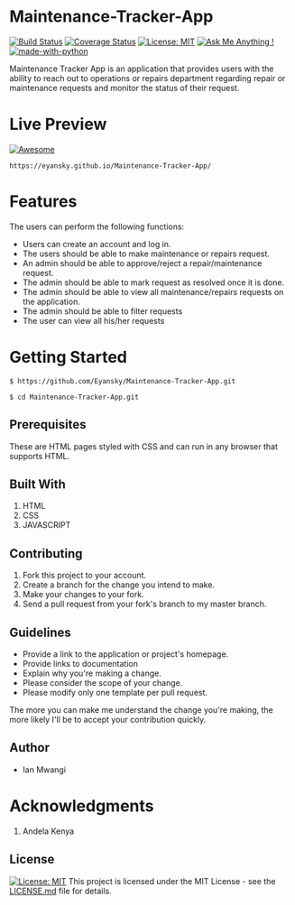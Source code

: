 # Maintenance-Tracker-App

[![Build Status](https://travis-ci.org/Eyansky/Maintenance-Tracker-App.svg?branch=ft-user-can-modify-request-157939238)](https://travis-ci.org/Eyansky/Maintenance-Tracker-App) [![Coverage Status](https://coveralls.io/repos/github/Eyansky/Maintenance-Tracker-App/badge.svg?branch=ft-user-can-modify-request-157939238)](https://coveralls.io/github/Eyansky/Maintenance-Tracker-App?branch=ft-user-can-modify-request-157939238) [![License: MIT](https://img.shields.io/badge/License-MIT-yellow.svg)](https://opensource.org/licenses/MIT) [![Ask Me Anything !](https://img.shields.io/badge/Ask%20me-anything-1abc9c.svg)](https://GitHub.com/Naereen/ama) [![made-with-python](https://img.shields.io/badge/Made%20with-Python-1f425f.svg)](https://www.python.org/)

Maintenance Tracker App is an application that provides users with the ability to reach out to operations or repairs department regarding repair or maintenance requests and monitor the status of their request.

# Live Preview

[![Awesome](https://cdn.rawgit.com/sindresorhus/awesome/d7305f38d29fed78fa85652e3a63e154dd8e8829/media/badge.svg)](https://github.com/sindresorhus/awesome)

```
https://eyansky.github.io/Maintenance-Tracker-App/
```

# Features

The users can perform the following functions:

* Users can create an account and log in.
* The users should be able to make maintenance or repairs request.
* An admin should be able to approve/reject a repair/maintenance request.
* The admin should be able to mark request as resolved once it is done.
* The admin should be able to view all maintenance/repairs requests on the application.
* The admin should be able to filter requests
* The user can view all his/her requests

# Getting Started

```
$ https://github.com/Eyansky/Maintenance-Tracker-App.git
```

```
$ cd Maintenance-Tracker-App.git
```

## Prerequisites

These are HTML pages styled with CSS and can run in any browser that supports HTML.

## Built With

1.  HTML
2.  CSS
3.  JAVASCRIPT

## Contributing

1.  Fork this project to your account.
2.  Create a branch for the change you intend to make.
3.  Make your changes to your fork.
4.  Send a pull request from your fork's branch to my master branch.

## Guidelines

* Provide a link to the application or project's homepage.
* Provide links to documentation
* Explain why you're making a change.
* Please consider the scope of your change.
* Please modify only one template per pull request.

The more you can make me understand the change you're making, the more likely I'll be to accept your contribution quickly.

## Author

* Ian Mwangi

# Acknowledgments

1.  Andela Kenya

## License

[![License: MIT](https://img.shields.io/badge/License-MIT-yellow.svg)](https://opensource.org/licenses/MIT)
This project is licensed under the MIT License - see the [LICENSE.md](LICENSE.md) file for details.
